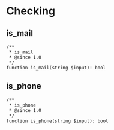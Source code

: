# Checking

## is_mail 

```
/**
 * is_mail
 * @since 1.0
 */
function is_mail(string $input): bool
```

## is_phone

```
/**
 * is_phone
 * @since 1.0
 */
function is_phone(string $input): bool
```